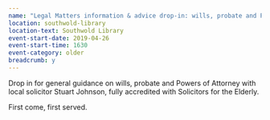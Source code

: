 ```yaml
---
name: "Legal Matters information & advice drop-in: wills, probate and Powers of Attorney"
location: southwold-library
location-text: Southwold Library
event-start-date: 2019-04-26
event-start-time: 1630
event-category: older
breadcrumb: y
---
```


Drop in for general guidance on wills, probate and Powers of Attorney with local solicitor Stuart Johnson, fully accredited with Solicitors for the Elderly.

First come, first served.
